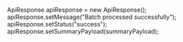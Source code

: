  ApiResponse apiResponse = new ApiResponse();
        apiResponse.setMessage("Batch processed successfully");
        apiResponse.setStatus("success");
        apiResponse.setSummaryPayload(summaryPayload);
